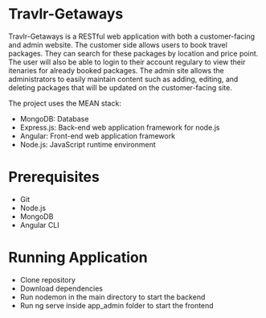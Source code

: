# Travlr-Getaways

Travlr-Getaways is a RESTful web application with both a customer-facing and admin website. The customer side allows users to book travel packages. They can search for these packages by location and price point. The user will also be able to login to their account regulary to view their itenaries for already booked packages. The admin site allows the administrators to easily maintain content such as adding, editing, and deleting packages that will be updated on the customer-facing site.

The project uses the MEAN stack:
 * MongoDB: Database
 * Express.js: Back-end web application framework for node.js
 * Angular: Front-end web application framework
 * Node.js: JavaScript runtime environment 
  
# Prerequisites
 * Git
 * Node.js
 * MongoDB
 * Angular CLI
 
# Running Application
 * Clone repository
 * Download dependencies
 * Run nodemon in the main directory to start the backend
 * Run ng serve inside app_admin folder to start the frontend 
